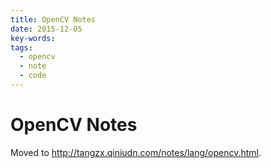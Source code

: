 ```yaml
---
title: OpenCV Notes
date: 2015-12-05
key-words:
tags:
  - opencv
  - note
  - code
---
```


OpenCV Notes
============

Moved to <http://tangzx.qiniudn.com/notes/lang/opencv.html>.

